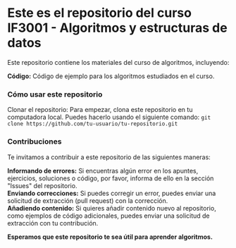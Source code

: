   <h1>Este es el repositorio del curso <br> IF3001 - Algoritmos y estructuras de datos</h1>

Este repositorio contiene los materiales del curso de algoritmos, incluyendo:

<strong>Código:</strong> Código de ejemplo para los algoritmos estudiados en el curso.

<h3>Cómo usar este repositorio</h3>

Clonar el repositorio: Para empezar, clona este repositorio en tu computadora local. Puedes hacerlo usando el siguiente comando:
```git clone https://github.com/tu-usuario/tu-repositorio.git```


<h3>Contribuciones</h3>

Te invitamos a contribuir a este repositorio de las siguientes maneras:

<strong>Informando de errores:</strong> Si encuentras algún error en los apuntes, ejercicios, soluciones o código, por favor, informa de ello en la sección "Issues" del repositorio.<br>
<strong>Enviando correcciones:</strong> Si puedes corregir un error, puedes enviar una solicitud de extracción (pull request) con la corrección.<br>
<strong>Añadiendo contenido:</strong> Si quieres añadir contenido nuevo al repositorio, como ejemplos de código adicionales, puedes enviar una solicitud de extracción con tu contribución.<br>

<strong>Esperamos que este repositorio te sea útil para aprender algoritmos.</strong>
